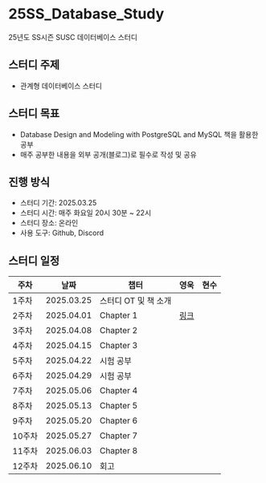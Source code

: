 # 25SS_Database_Study
25년도 SS시즌 SUSC 데이터베이스 스터디

## 스터디 주제
- 관계형 데이터베이스 스터디

## 스터디 목표
- Database Design and Modeling with PostgreSQL and MySQL 책을 활용한 공부
- 매주 공부한 내용을 외부 공개(블로그)로 필수로 작성 및 공유

## 진행 방식
- 스터디 기간: 2025.03.25 
- 스터디 시간: 매주 화요일 20시 30분 ~ 22시
- 스터디 장소: 온라인
- 사용 도구: Github, Discord

## 스터디 일정
| 주차  | 날짜         | 챕터          | 영욱 | 현수 |
|------|------------|--------------|----|----|
| 1주차 | 2025.03.25 | 스터디 OT 및 책 소개 |    |    |
| 2주차 | 2025.04.01 | Chapter 1    |  [링크](https://velog.io/@choo121600/SUSC-DB-design-modeling-%EC%8A%A4%ED%84%B0%EB%94%94-Part-1.1-SQL-and-NoSQL-Database)  |    |
| 3주차 | 2025.04.08 | Chapter 2    |    |    |
| 4주차 | 2025.04.15 | Chapter 3    |    |    |
| 5주차 | 2025.04.22 | 시험 공부     |    |    |
| 6주차 | 2025.04.29 | 시험 공부     |    |    |
| 7주차 | 2025.05.06 | Chapter 4    |    |    |
| 8주차 | 2025.05.13 | Chapter 5    |    |    |
| 9주차 | 2025.05.20 | Chapter 6    |    |    |
| 10주차 | 2025.05.27 | Chapter 7    |    |    |
| 11주차 | 2025.06.03 | Chapter 8    |    |    |
| 12주차 | 2025.06.10 | 회고         |    |    |
